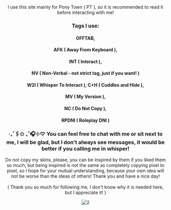<div align="center">
I use this site mainly for Pony Town ( PT ), so it is recommended to read it before interacting with me!

### Tags I use: 
#### OFFTAB,<br/> 
#### AFK ( Away From Keyboard ),<br/> 
#### INT ( Interact ),<br/> 
#### NV ( Non-Verbal - not strict tag, just if you want! )<br/> 
#### W2I ( Whisper To Interact ), C+H ( Cuddles and Hide ),<br/> 
#### MV ( My Version ),<br/> 
#### NC ( Do Not Copy ),<br/>
#### RPDNI ( Roleplay DNI )<br/>

### ‧₊˚🖇️✩ ₊˚🎧⊹♡ You can feel free to chat with me or sit next to me, I will be glad, but I don't always see messages, it would be better if you calling me in whisper!<br/>
Do not copy my skins, please, you can be inspired by them if you liked them so much, but being inspired is not the same as completely copying pixel to pixel, so I hope for your mutual understanding, because your own idea will not be worse than the ideas of others! Thank you and have a nice day!<br/>
<br/>( Thank you so much for following me, I don't know why it is needed here, but I appreciate it! )

![2 ](https://github.com/user-attachments/assets/ede19d5f-1d48-4b9d-9b08-22f98d74d61d)
</div>
